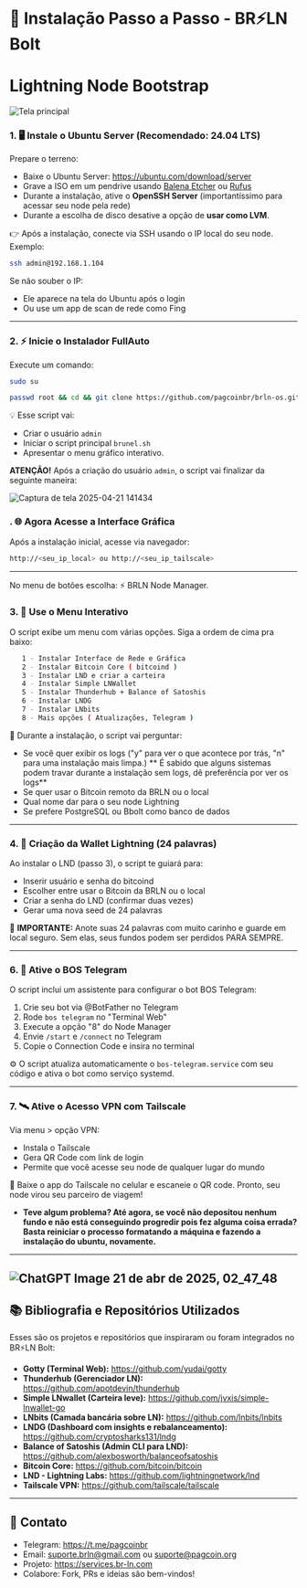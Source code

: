 # 🚀 Instalação Passo a Passo - BR⚡LN Bolt
# Lightning Node Bootstrap

![Tela principal](https://github.com/user-attachments/assets/efbed0d2-5199-4e21-8d10-40bb742b5ef7)

### 1. 🖥️ Instale o Ubuntu Server (Recomendado: 24.04 LTS)

Prepare o terreno:
- Baixe o Ubuntu Server: https://ubuntu.com/download/server
- Grave a ISO em um pendrive usando [Balena Etcher](https://etcher.io) ou [Rufus](https://rufus.ie)
- Durante a instalação, ative o **OpenSSH Server** (importantíssimo para acessar seu node pela rede)
- Durante a escolha de disco desative a opção de **usar como LVM**.

👉 Após a instalação, conecte via SSH usando o IP local do seu node. Exemplo:
```bash
ssh admin@192.168.1.104
```
Se não souber o IP:
- Ele aparece na tela do Ubuntu após o login
- Ou use um app de scan de rede como Fing

---

### 2. ⚡ Inicie o Instalador FullAuto

Execute um comando:
```bash
sudo su
```

```bash
passwd root && cd && git clone https://github.com/pagcoinbr/brln-os.git && cd brln-os && git switch brlnfullauto && bash run.sh
```

💡 Esse script vai:
- Criar o usuário `admin`
- Iniciar o script principal `brunel.sh`
- Apresentar o menu gráfico interativo.

**ATENÇÃO!** Após a criação do usuário `admin`, o script vai finalizar da seguinte maneira:

![Captura de tela 2025-04-21 141434](https://github.com/user-attachments/assets/419765f3-83ab-45ca-863e-f5d45c3c7651)

### . 🌐 Agora Acesse a Interface Gráfica

Após a instalação inicial, acesse via navegador:
```bash
http://<seu_ip_local> ou http://<seu_ip_tailscale>
```

---

No menu de botões escolha: ⚡ BRLN Node Manager.

### 3. 🧭 Use o Menu Interativo

O script exibe um menu com várias opções. Siga a ordem de cima pra baixo:

```bash
   1 - Instalar Interface de Rede e Gráfica
   2 - Instalar Bitcoin Core ( bitcoind )
   3 - Instalar LND e criar a carteira
   4 - Instalar Simple LNWallet
   5 - Instalar Thunderhub + Balance of Satoshis
   6 - Instalar LNDG
   7 - Instalar LNbits
   8 - Mais opções ( Atualizações, Telegram )
```

💬 Durante a instalação, o script vai perguntar:
- Se você quer exibir os logs ("y" para ver o que acontece por trás, "n" para uma instalação mais limpa.)
** É sabido que alguns sistemas podem travar durante a instalação sem logs, dê preferência por ver os logs**
- Se quer usar o Bitcoin remoto da BRLN ou o local
- Qual nome dar para o seu node Lightning
- Se prefere PostgreSQL ou Bbolt como banco de dados

---

### 4. 🔐 Criação da Wallet Lightning (24 palavras)

Ao instalar o LND (passo 3), o script te guiará para:
- Inserir usuário e senha do bitcoind
- Escolher entre usar o Bitcoin da BRLN ou o local
- Criar a senha do LND (confirmar duas vezes)
- Gerar uma nova seed de 24 palavras

🧠 **IMPORTANTE:** Anote suas 24 palavras com muito carinho e guarde em local seguro. Sem elas, seus fundos podem ser perdidos PARA SEMPRE.

---

### 6. 🤖 Ative o BOS Telegram

O script inclui um assistente para configurar o bot BOS Telegram:
1. Crie seu bot via @BotFather no Telegram
2. Rode `bos telegram` no "Terminal Web"
3. Execute a opção "8" do Node Manager
4. Envie `/start` e `/connect` no Telegram
5. Copie o Connection Code e insira no terminal

⚙️ O script atualiza automaticamente o `bos-telegram.service` com seu código e ativa o bot como serviço systemd.

---

### 7. 🛰️ Ative o Acesso VPN com Tailscale

Via menu > opção VPN:
- Instala o Tailscale
- Gera QR Code com link de login
- Permite que você acesse seu node de qualquer lugar do mundo

📱 Baixe o app do Tailscale no celular e escaneie o QR code. Pronto, seu node virou seu parceiro de viagem!

- **Teve algum problema? Até agora, se você não depositou nenhum fundo e não está conseguindo progredir pois fez alguma coisa errada? Basta reiniciar o processo formatando a máquina e fazendo a instalação do ubuntu, novamente.**

---
![ChatGPT Image 21 de abr  de 2025, 02_47_48](https://github.com/user-attachments/assets/cabf3db7-8b91-4289-8078-49f78444d7b4)
---

## 📚 Bibliografia e Repositórios Utilizados

Esses são os projetos e repositórios que inspiraram ou foram integrados no BR⚡LN Bolt:

- **Gotty (Terminal Web):** https://github.com/yudai/gotty
- **Thunderhub (Gerenciador LN):** https://github.com/apotdevin/thunderhub
- **Simple LNwallet (Carteira leve):** https://github.com/jvxis/simple-lnwallet-go
- **LNbits (Camada bancária sobre LN):** https://github.com/lnbits/lnbits
- **LNDG (Dashboard com insights e rebalanceamento):** https://github.com/cryptosharks131/lndg
- **Balance of Satoshis (Admin CLI para LND):** https://github.com/alexbosworth/balanceofsatoshis
- **Bitcoin Core:** https://github.com/bitcoin/bitcoin
- **LND - Lightning Labs:** https://github.com/lightningnetwork/lnd
- **Tailscale VPN:** https://github.com/tailscale/tailscale

---

## 💬 Contato

- Telegram: https://t.me/pagcoinbr
- Email: suporte.brln@gmail.com ou suporte@pagcoin.org
- Projeto: https://services.br-ln.com
- Colabore: Fork, PRs e ideias são bem-vindos!
